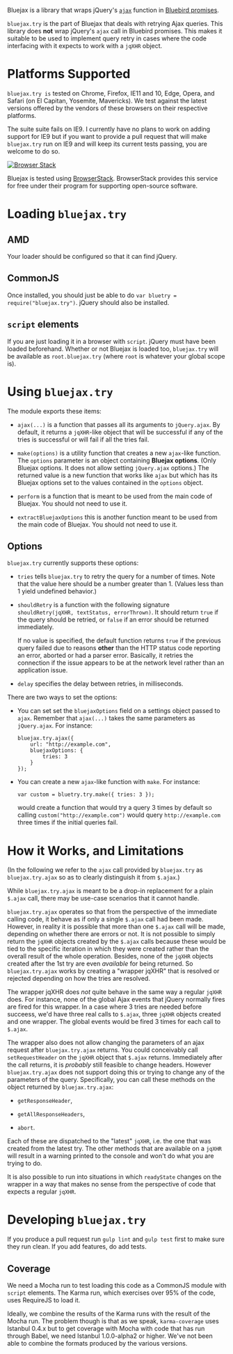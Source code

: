 Bluejax is a library that wraps jQuery's
[``ajax``](https://api.jquery.com/jquery.ajax/) function in [Bluebird
promises](http://bluebirdjs.com/docs/getting-started.html).

``bluejax.try`` is the part of Bluejax that deals with retrying Ajax
queries. This library does **not** wrap jQuery's ``ajax`` call in Bluebird
promises. This makes it suitable to be used to implement query retry in cases
where the code interfacing with it expects to work with a ``jqXHR`` object.

Platforms Supported
===================

``bluejax.try is`` tested on Chrome, Firefox, IE11 and 10, Edge, Opera, and
Safari (on El Capitan, Yosemite, Mavericks). We test against the latest versions
offered by the vendors of these browsers on their respective platforms.

The suite suite fails on IE9. I currently have no plans to work on adding
support for IE9 but if you want to provide a pull request that will make
``bluejax.try`` run on IE9 and will keep its current tests passing, you are
welcome to do so.

[![Browser Stack](https://www.browserstack.com/images/mail/browserstack-logo-footer.png)](https://www.browserstack.com)

Bluejax is tested using
[BrowserStack](https://www.browserstack.com). BrowserStack provides this service
for free under their program for supporting open-source software.

Loading ``bluejax.try``
=======================

AMD
---

Your loader should be configured so that it can find jQuery.

CommonJS
--------

Once installed, you should just be able to do ``var bluetry =
require("bluejax.try")``. jQuery should also be installed.

``script`` elements
-------------------

If you are just loading it in a browser with ``script``. jQuery must have been
loaded beforehand. Whether or not Bluejax is loaded too, ``bluejax.try`` will be
available as ``root.bluejax.try`` (where ``root`` is whatever your global scope
is).

Using ``bluejax.try``
=====================

The module exports these items:

* ``ajax(...)`` is a function that passes all its arguments to
  ``jQuery.ajax``. By default, it returns a ``jqXHR``-like object that will be
  successful if any of the tries is successful or will fail if all the tries
  fail.

* ``make(options)`` is a utility function that creates a new ``ajax``-like
  function. The ``options`` parameter is an object containing **Bluejax
  options**. (Only Bluejax options. It does not allow setting ``jQuery.ajax``
  options.) The returned value is a new function that works like ``ajax`` but
  which has its Bluejax options set to the values contained in the ``options``
  object.

* ``perform`` is a function that is meant to be used from the main code of
  Bluejax. You should not need to use it.

* ``extractBluejaxOptions`` this is another function meant to be used from the
  main code of Bluejax. You should not need to use it.

Options
-------

``bluejax.try`` currently supports these options:

* ``tries`` tells ``bluejax.try`` to retry the query for a number of times. Note
  that the value here should be a number greater than 1. (Values less than 1
  yield undefined behavior.)

* ``shouldRetry`` is a function with the following signature
  ``shouldRetry(jqXHR, textStatus, errorThrown)``. It should return ``true`` if
  the query should be retried, or ``false`` if an error should be returned
  immediately.

  If no value is specified, the default function returns ``true`` if the
  previous query failed due to reasons **other** than the HTTP status code
  reporting an error, aborted or had a parser error. Basically, it retries the
  connection if the issue appears to be at the network level rather than an
  application issue.

* ``delay`` specifies the delay between retries, in milliseconds.

There are two ways to set the options:

* You can set set the ``bluejaxOptions`` field on a settings object passed to
  ``ajax``. Remember that ``ajax(...)`` takes the same parameters as
  ``jQuery.ajax``. For instance:

      bluejax.try.ajax({
          url: "http://example.com",
          bluejaxOptions: {
              tries: 3
          }
      });

* You can create a new ``ajax``-like function with ``make``. For instance:

      var custom = bluetry.try.make({ tries: 3 });

  would create a function that would try a query 3 times by default so calling
  ``custom("http://example.com")`` would query ``http://example.com`` three
  times if the initial queries fail.

How it Works, and Limitations
=============================

(In the following we refer to the ``ajax`` call provided by ``bluejax.try`` as
``bluejax.try.ajax`` so as to clearly distinguish it from ``$.ajax``.)

While ``bluejax.try.ajax`` is meant to be a drop-in replacement for a plain
``$.ajax`` call, there may be use-case scenarios that it cannot handle.

``bluejax.try.ajax`` operates so that from the perspective of the immediate
calling code, it behave as if only a single ``$.ajax`` call had been
made. However, in reality it is possible that more than one ``$.ajax`` call will
be made, depending on whether there are errors or not. It is not possible to
simply return the ``jqXHR`` objects created by the ``$.ajax`` calls because
these would be tied to the specific iteration in which they were created rather
than the overall result of the whole operation. Besides, none of the ``jqXHR``
objects created after the 1st try are even *available* for being returned. So
``bluejax.try.ajax`` works by creating a "wrapper jqXHR" that is resolved or
rejected depending on how the tries are resolved.

The wrapper jqXHR does *not* quite behave in the same way a regular ``jqXHR``
does. For instance, none of the global Ajax events that jQuery normally fires
are fired for this wrapper. In a case where 3 tries are needed before succeess,
we'd have three real calls to ``$.ajax``, three ``jqXHR`` objects created and
one wrapper. The global events would be fired 3 times for each call to
``$.ajax``.

The wrapper also does not allow changing the parameters of an ajax request after
``bluejax.try.ajax`` returns. You could conceivably call ``setRequestHeader`` on
the ``jqXHR`` object that ``$.ajax`` returns. Immediately after the call
returns, it is *probably* still feasible to change headers. However
``bluejax.try.ajax`` does not support doing this or trying to change any of the
parameters of the query. Specifically, you can call these methods on the object
returned by ``bluejax.try.ajax``:

* ``getResponseHeader``,

* ``getAllResponseHeaders``,

* ``abort``.

Each of these are dispatched to the "latest" ``jqXHR``, i.e. the one that was
created from the latest try. The other methods that are available on a ``jqXHR``
will result in a warning printed to the console and won't do what you are trying
to do.

It is also possible to run into situations in which ``readyState`` changes on
the wrapper in a way that makes no sense from the perspective of code that
expects a regular ``jqXHR``.

Developing ``bluejax.try``
==========================

If you produce a pull request run ``gulp lint`` and ``gulp test`` first to make
sure they run clean. If you add features, do add tests.

Coverage
--------

We need a Mocha run to test loading this code as a CommonJS module with
``script`` elements. The Karma run, which exercises over 95% of the code, uses
RequireJS to load it.

Ideally, we combine the results of the Karma runs with the result of the Mocha
run. The problem though is that as we speak, ``karma-coverage`` uses Istanbul
0.4.x but to get coverage with Mocha with code that has run through Babel, we
need Istanbul 1.0.0-alpha2 or higher. We've not been able to combine the formats
produced by the various versions.

<!--
#  LocalWords:  Bluejax jQuery's ajax jQuery jquery CommonJS bluejax url jqXHR
#  LocalWords:  GeneralAjaxError getElementById innerHTML verboseResults nginx
#  LocalWords:  textStatus errorThrown HttpError TimeoutError AbortError GETs
#  LocalWords:  ParserError ConnectivityError BrowserOfflineError AjaxError xhr
#  LocalWords:  ServerDownError NetworkDownError setDefaultOptions Bluejax's
#  LocalWords:  getDefaultOptions serverURL knownServers verboseExceptions JSON
#  LocalWords:  bluejaxOptions provideXHR onLine favicon ico ttttt
-->
